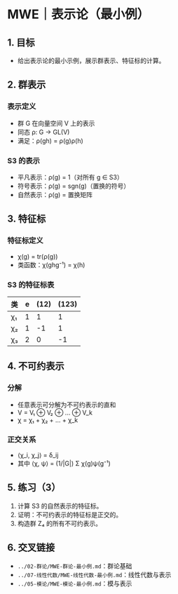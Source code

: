 # MWE｜表示论（最小例）

## 1. 目标

- 给出表示论的最小示例，展示群表示、特征标的计算。

## 2. 群表示

### 表示定义

- 群 G 在向量空间 V 上的表示
- 同态 ρ: G → GL(V)
- 满足：ρ(gh) = ρ(g)ρ(h)

### S3 的表示

- 平凡表示：ρ(g) = 1（对所有 g ∈ S3）
- 符号表示：ρ(g) = sgn(g)（置换的符号）
- 自然表示：ρ(g) = 置换矩阵

## 3. 特征标

### 特征标定义

- χ(g) = tr(ρ(g))
- 类函数：χ(ghg⁻¹) = χ(h)

### S3 的特征标表

| 类 | e | (12) | (123) |
|----|---|------|-------|
| χ₁ | 1 | 1 | 1 |
| χ₂ | 1 | -1 | 1 |
| χ₃ | 2 | 0 | -1 |

## 4. 不可约表示

### 分解

- 任意表示可分解为不可约表示的直和
- V = V₁ ⊕ V₂ ⊕ ... ⊕ V_k
- χ = χ₁ + χ₂ + ... + χ_k

### 正交关系

- ⟨χ_i, χ_j⟩ = δ_ij
- 其中 ⟨χ, ψ⟩ = (1/|G|) Σ χ(g)ψ(g⁻¹)

## 5. 练习（3）

1) 计算 S3 的自然表示的特征标。
2) 证明：不可约表示的特征标是正交的。
3) 构造群 Z₄ 的所有不可约表示。

## 6. 交叉链接

- `../02-群论/MWE-群论-最小例.md`：群论基础
- `../07-线性代数/MWE-线性代数-最小例.md`：线性代数与表示
- `../05-模论/MWE-模论-最小例.md`：模与表示
